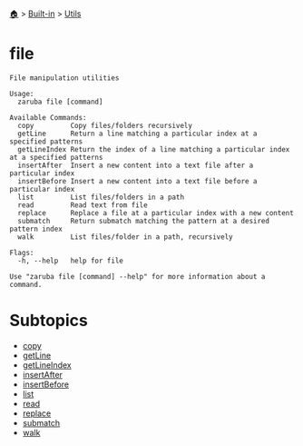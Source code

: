 <!--startTocHeader-->
[🏠](../../../README.md) > [Built-in](../../README.md) > [Utils](../README.md)
# file
<!--endTocHeader-->

```
File manipulation utilities

Usage:
  zaruba file [command]

Available Commands:
  copy         Copy files/folders recursively
  getLine      Return a line matching a particular index at a specified patterns
  getLineIndex Return the index of a line matching a particular index at a specified patterns
  insertAfter  Insert a new content into a text file after a particular index
  insertBefore Insert a new content into a text file before a particular index
  list         List files/folders in a path
  read         Read text from file
  replace      Replace a file at a particular index with a new content
  submatch     Return submatch matching the pattern at a desired pattern index
  walk         List files/folder in a path, recursively

Flags:
  -h, --help   help for file

Use "zaruba file [command] --help" for more information about a command.

```

<!--startTocSubtopic-->
# Subtopics
- [copy](copy.md)
- [getLine](get-line.md)
- [getLineIndex](get-line-index.md)
- [insertAfter](insert-after.md)
- [insertBefore](insert-before.md)
- [list](list.md)
- [read](read.md)
- [replace](replace.md)
- [submatch](submatch.md)
- [walk](walk.md)
<!--endTocSubtopic-->